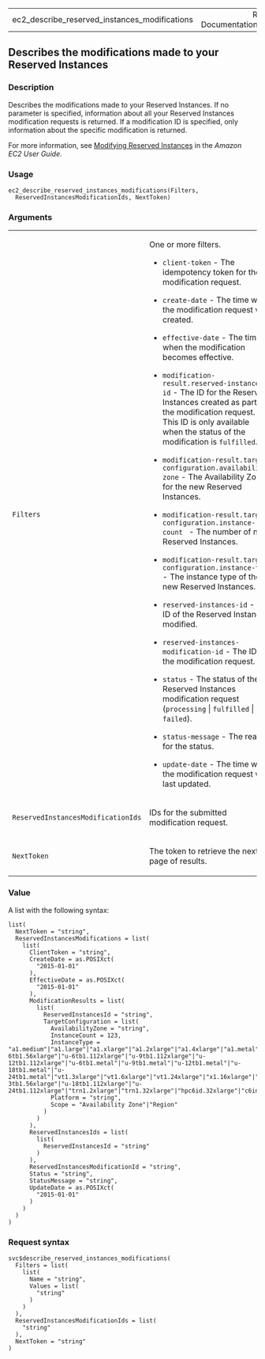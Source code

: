 <table style="width: 100%;">
<tbody>
<tr class="odd">
<td>ec2_describe_reserved_instances_modifications</td>
<td style="text-align: right;">R Documentation</td>
</tr>
</tbody>
</table>

## Describes the modifications made to your Reserved Instances

### Description

Describes the modifications made to your Reserved Instances. If no
parameter is specified, information about all your Reserved Instances
modification requests is returned. If a modification ID is specified,
only information about the specific modification is returned.

For more information, see [Modifying Reserved
Instances](https://docs.aws.amazon.com/AWSEC2/latest/UserGuide/ri-modifying.html)
in the *Amazon EC2 User Guide*.

### Usage

    ec2_describe_reserved_instances_modifications(Filters,
      ReservedInstancesModificationIds, NextToken)

### Arguments

<table>
<colgroup>
<col style="width: 35%" />
<col style="width: 65%" />
</colgroup>
<tbody>
<tr class="odd">
<td><code
id="ec2_describe_reserved_instances_modifications_:_Filters">Filters</code></td>
<td><p>One or more filters.</p>
<ul>
<li><p><code>client-token</code> - The idempotency token for the
modification request.</p></li>
<li><p><code>create-date</code> - The time when the modification request
was created.</p></li>
<li><p><code>effective-date</code> - The time when the modification
becomes effective.</p></li>
<li><p><code>modification-result.reserved-instances-id</code> - The ID
for the Reserved Instances created as part of the modification request.
This ID is only available when the status of the modification is
<code>fulfilled</code>.</p></li>
<li><p><code>modification-result.target-configuration.availability-zone</code>
- The Availability Zone for the new Reserved Instances.</p></li>
<li><p><code>modification-result.target-configuration.instance-count </code>
- The number of new Reserved Instances.</p></li>
<li><p><code>modification-result.target-configuration.instance-type</code>
- The instance type of the new Reserved Instances.</p></li>
<li><p><code>reserved-instances-id</code> - The ID of the Reserved
Instances modified.</p></li>
<li><p><code>reserved-instances-modification-id</code> - The ID of the
modification request.</p></li>
<li><p><code>status</code> - The status of the Reserved Instances
modification request (<code>processing</code> | <code>fulfilled</code> |
<code>failed</code>).</p></li>
<li><p><code>status-message</code> - The reason for the status.</p></li>
<li><p><code>update-date</code> - The time when the modification request
was last updated.</p></li>
</ul></td>
</tr>
<tr class="even">
<td><code
id="ec2_describe_reserved_instances_modifications_:_ReservedInstancesModificationIds">ReservedInstancesModificationIds</code></td>
<td><p>IDs for the submitted modification request.</p></td>
</tr>
<tr class="odd">
<td><code
id="ec2_describe_reserved_instances_modifications_:_NextToken">NextToken</code></td>
<td><p>The token to retrieve the next page of results.</p></td>
</tr>
</tbody>
</table>

### Value

A list with the following syntax:

    list(
      NextToken = "string",
      ReservedInstancesModifications = list(
        list(
          ClientToken = "string",
          CreateDate = as.POSIXct(
            "2015-01-01"
          ),
          EffectiveDate = as.POSIXct(
            "2015-01-01"
          ),
          ModificationResults = list(
            list(
              ReservedInstancesId = "string",
              TargetConfiguration = list(
                AvailabilityZone = "string",
                InstanceCount = 123,
                InstanceType = "a1.medium"|"a1.large"|"a1.xlarge"|"a1.2xlarge"|"a1.4xlarge"|"a1.metal"|"c1.medium"|"c1.xlarge"|"c3.large"|"c3.xlarge"|"c3.2xlarge"|"c3.4xlarge"|"c3.8xlarge"|"c4.large"|"c4.xlarge"|"c4.2xlarge"|"c4.4xlarge"|"c4.8xlarge"|"c5.large"|"c5.xlarge"|"c5.2xlarge"|"c5.4xlarge"|"c5.9xlarge"|"c5.12xlarge"|"c5.18xlarge"|"c5.24xlarge"|"c5.metal"|"c5a.large"|"c5a.xlarge"|"c5a.2xlarge"|"c5a.4xlarge"|"c5a.8xlarge"|"c5a.12xlarge"|"c5a.16xlarge"|"c5a.24xlarge"|"c5ad.large"|"c5ad.xlarge"|"c5ad.2xlarge"|"c5ad.4xlarge"|"c5ad.8xlarge"|"c5ad.12xlarge"|"c5ad.16xlarge"|"c5ad.24xlarge"|"c5d.large"|"c5d.xlarge"|"c5d.2xlarge"|"c5d.4xlarge"|"c5d.9xlarge"|"c5d.12xlarge"|"c5d.18xlarge"|"c5d.24xlarge"|"c5d.metal"|"c5n.large"|"c5n.xlarge"|"c5n.2xlarge"|"c5n.4xlarge"|"c5n.9xlarge"|"c5n.18xlarge"|"c5n.metal"|"c6g.medium"|"c6g.large"|"c6g.xlarge"|"c6g.2xlarge"|"c6g.4xlarge"|"c6g.8xlarge"|"c6g.12xlarge"|"c6g.16xlarge"|"c6g.metal"|"c6gd.medium"|"c6gd.large"|"c6gd.xlarge"|"c6gd.2xlarge"|"c6gd.4xlarge"|"c6gd.8xlarge"|"c6gd.12xlarge"|"c6gd.16xlarge"|"c6gd.metal"|"c6gn.medium"|"c6gn.large"|"c6gn.xlarge"|"c6gn.2xlarge"|"c6gn.4xlarge"|"c6gn.8xlarge"|"c6gn.12xlarge"|"c6gn.16xlarge"|"c6i.large"|"c6i.xlarge"|"c6i.2xlarge"|"c6i.4xlarge"|"c6i.8xlarge"|"c6i.12xlarge"|"c6i.16xlarge"|"c6i.24xlarge"|"c6i.32xlarge"|"c6i.metal"|"cc1.4xlarge"|"cc2.8xlarge"|"cg1.4xlarge"|"cr1.8xlarge"|"d2.xlarge"|"d2.2xlarge"|"d2.4xlarge"|"d2.8xlarge"|"d3.xlarge"|"d3.2xlarge"|"d3.4xlarge"|"d3.8xlarge"|"d3en.xlarge"|"d3en.2xlarge"|"d3en.4xlarge"|"d3en.6xlarge"|"d3en.8xlarge"|"d3en.12xlarge"|"dl1.24xlarge"|"f1.2xlarge"|"f1.4xlarge"|"f1.16xlarge"|"g2.2xlarge"|"g2.8xlarge"|"g3.4xlarge"|"g3.8xlarge"|"g3.16xlarge"|"g3s.xlarge"|"g4ad.xlarge"|"g4ad.2xlarge"|"g4ad.4xlarge"|"g4ad.8xlarge"|"g4ad.16xlarge"|"g4dn.xlarge"|"g4dn.2xlarge"|"g4dn.4xlarge"|"g4dn.8xlarge"|"g4dn.12xlarge"|"g4dn.16xlarge"|"g4dn.metal"|"g5.xlarge"|"g5.2xlarge"|"g5.4xlarge"|"g5.8xlarge"|"g5.12xlarge"|"g5.16xlarge"|"g5.24xlarge"|"g5.48xlarge"|"g5g.xlarge"|"g5g.2xlarge"|"g5g.4xlarge"|"g5g.8xlarge"|"g5g.16xlarge"|"g5g.metal"|"hi1.4xlarge"|"hpc6a.48xlarge"|"hs1.8xlarge"|"h1.2xlarge"|"h1.4xlarge"|"h1.8xlarge"|"h1.16xlarge"|"i2.xlarge"|"i2.2xlarge"|"i2.4xlarge"|"i2.8xlarge"|"i3.large"|"i3.xlarge"|"i3.2xlarge"|"i3.4xlarge"|"i3.8xlarge"|"i3.16xlarge"|"i3.metal"|"i3en.large"|"i3en.xlarge"|"i3en.2xlarge"|"i3en.3xlarge"|"i3en.6xlarge"|"i3en.12xlarge"|"i3en.24xlarge"|"i3en.metal"|"im4gn.large"|"im4gn.xlarge"|"im4gn.2xlarge"|"im4gn.4xlarge"|"im4gn.8xlarge"|"im4gn.16xlarge"|"inf1.xlarge"|"inf1.2xlarge"|"inf1.6xlarge"|"inf1.24xlarge"|"is4gen.medium"|"is4gen.large"|"is4gen.xlarge"|"is4gen.2xlarge"|"is4gen.4xlarge"|"is4gen.8xlarge"|"m1.small"|"m1.medium"|"m1.large"|"m1.xlarge"|"m2.xlarge"|"m2.2xlarge"|"m2.4xlarge"|"m3.medium"|"m3.large"|"m3.xlarge"|"m3.2xlarge"|"m4.large"|"m4.xlarge"|"m4.2xlarge"|"m4.4xlarge"|"m4.10xlarge"|"m4.16xlarge"|"m5.large"|"m5.xlarge"|"m5.2xlarge"|"m5.4xlarge"|"m5.8xlarge"|"m5.12xlarge"|"m5.16xlarge"|"m5.24xlarge"|"m5.metal"|"m5a.large"|"m5a.xlarge"|"m5a.2xlarge"|"m5a.4xlarge"|"m5a.8xlarge"|"m5a.12xlarge"|"m5a.16xlarge"|"m5a.24xlarge"|"m5ad.large"|"m5ad.xlarge"|"m5ad.2xlarge"|"m5ad.4xlarge"|"m5ad.8xlarge"|"m5ad.12xlarge"|"m5ad.16xlarge"|"m5ad.24xlarge"|"m5d.large"|"m5d.xlarge"|"m5d.2xlarge"|"m5d.4xlarge"|"m5d.8xlarge"|"m5d.12xlarge"|"m5d.16xlarge"|"m5d.24xlarge"|"m5d.metal"|"m5dn.large"|"m5dn.xlarge"|"m5dn.2xlarge"|"m5dn.4xlarge"|"m5dn.8xlarge"|"m5dn.12xlarge"|"m5dn.16xlarge"|"m5dn.24xlarge"|"m5dn.metal"|"m5n.large"|"m5n.xlarge"|"m5n.2xlarge"|"m5n.4xlarge"|"m5n.8xlarge"|"m5n.12xlarge"|"m5n.16xlarge"|"m5n.24xlarge"|"m5n.metal"|"m5zn.large"|"m5zn.xlarge"|"m5zn.2xlarge"|"m5zn.3xlarge"|"m5zn.6xlarge"|"m5zn.12xlarge"|"m5zn.metal"|"m6a.large"|"m6a.xlarge"|"m6a.2xlarge"|"m6a.4xlarge"|"m6a.8xlarge"|"m6a.12xlarge"|"m6a.16xlarge"|"m6a.24xlarge"|"m6a.32xlarge"|"m6a.48xlarge"|"m6g.metal"|"m6g.medium"|"m6g.large"|"m6g.xlarge"|"m6g.2xlarge"|"m6g.4xlarge"|"m6g.8xlarge"|"m6g.12xlarge"|"m6g.16xlarge"|"m6gd.metal"|"m6gd.medium"|"m6gd.large"|"m6gd.xlarge"|"m6gd.2xlarge"|"m6gd.4xlarge"|"m6gd.8xlarge"|"m6gd.12xlarge"|"m6gd.16xlarge"|"m6i.large"|"m6i.xlarge"|"m6i.2xlarge"|"m6i.4xlarge"|"m6i.8xlarge"|"m6i.12xlarge"|"m6i.16xlarge"|"m6i.24xlarge"|"m6i.32xlarge"|"m6i.metal"|"mac1.metal"|"p2.xlarge"|"p2.8xlarge"|"p2.16xlarge"|"p3.2xlarge"|"p3.8xlarge"|"p3.16xlarge"|"p3dn.24xlarge"|"p4d.24xlarge"|"r3.large"|"r3.xlarge"|"r3.2xlarge"|"r3.4xlarge"|"r3.8xlarge"|"r4.large"|"r4.xlarge"|"r4.2xlarge"|"r4.4xlarge"|"r4.8xlarge"|"r4.16xlarge"|"r5.large"|"r5.xlarge"|"r5.2xlarge"|"r5.4xlarge"|"r5.8xlarge"|"r5.12xlarge"|"r5.16xlarge"|"r5.24xlarge"|"r5.metal"|"r5a.large"|"r5a.xlarge"|"r5a.2xlarge"|"r5a.4xlarge"|"r5a.8xlarge"|"r5a.12xlarge"|"r5a.16xlarge"|"r5a.24xlarge"|"r5ad.large"|"r5ad.xlarge"|"r5ad.2xlarge"|"r5ad.4xlarge"|"r5ad.8xlarge"|"r5ad.12xlarge"|"r5ad.16xlarge"|"r5ad.24xlarge"|"r5b.large"|"r5b.xlarge"|"r5b.2xlarge"|"r5b.4xlarge"|"r5b.8xlarge"|"r5b.12xlarge"|"r5b.16xlarge"|"r5b.24xlarge"|"r5b.metal"|"r5d.large"|"r5d.xlarge"|"r5d.2xlarge"|"r5d.4xlarge"|"r5d.8xlarge"|"r5d.12xlarge"|"r5d.16xlarge"|"r5d.24xlarge"|"r5d.metal"|"r5dn.large"|"r5dn.xlarge"|"r5dn.2xlarge"|"r5dn.4xlarge"|"r5dn.8xlarge"|"r5dn.12xlarge"|"r5dn.16xlarge"|"r5dn.24xlarge"|"r5dn.metal"|"r5n.large"|"r5n.xlarge"|"r5n.2xlarge"|"r5n.4xlarge"|"r5n.8xlarge"|"r5n.12xlarge"|"r5n.16xlarge"|"r5n.24xlarge"|"r5n.metal"|"r6g.medium"|"r6g.large"|"r6g.xlarge"|"r6g.2xlarge"|"r6g.4xlarge"|"r6g.8xlarge"|"r6g.12xlarge"|"r6g.16xlarge"|"r6g.metal"|"r6gd.medium"|"r6gd.large"|"r6gd.xlarge"|"r6gd.2xlarge"|"r6gd.4xlarge"|"r6gd.8xlarge"|"r6gd.12xlarge"|"r6gd.16xlarge"|"r6gd.metal"|"r6i.large"|"r6i.xlarge"|"r6i.2xlarge"|"r6i.4xlarge"|"r6i.8xlarge"|"r6i.12xlarge"|"r6i.16xlarge"|"r6i.24xlarge"|"r6i.32xlarge"|"r6i.metal"|"t1.micro"|"t2.nano"|"t2.micro"|"t2.small"|"t2.medium"|"t2.large"|"t2.xlarge"|"t2.2xlarge"|"t3.nano"|"t3.micro"|"t3.small"|"t3.medium"|"t3.large"|"t3.xlarge"|"t3.2xlarge"|"t3a.nano"|"t3a.micro"|"t3a.small"|"t3a.medium"|"t3a.large"|"t3a.xlarge"|"t3a.2xlarge"|"t4g.nano"|"t4g.micro"|"t4g.small"|"t4g.medium"|"t4g.large"|"t4g.xlarge"|"t4g.2xlarge"|"u-6tb1.56xlarge"|"u-6tb1.112xlarge"|"u-9tb1.112xlarge"|"u-12tb1.112xlarge"|"u-6tb1.metal"|"u-9tb1.metal"|"u-12tb1.metal"|"u-18tb1.metal"|"u-24tb1.metal"|"vt1.3xlarge"|"vt1.6xlarge"|"vt1.24xlarge"|"x1.16xlarge"|"x1.32xlarge"|"x1e.xlarge"|"x1e.2xlarge"|"x1e.4xlarge"|"x1e.8xlarge"|"x1e.16xlarge"|"x1e.32xlarge"|"x2iezn.2xlarge"|"x2iezn.4xlarge"|"x2iezn.6xlarge"|"x2iezn.8xlarge"|"x2iezn.12xlarge"|"x2iezn.metal"|"x2gd.medium"|"x2gd.large"|"x2gd.xlarge"|"x2gd.2xlarge"|"x2gd.4xlarge"|"x2gd.8xlarge"|"x2gd.12xlarge"|"x2gd.16xlarge"|"x2gd.metal"|"z1d.large"|"z1d.xlarge"|"z1d.2xlarge"|"z1d.3xlarge"|"z1d.6xlarge"|"z1d.12xlarge"|"z1d.metal"|"x2idn.16xlarge"|"x2idn.24xlarge"|"x2idn.32xlarge"|"x2iedn.xlarge"|"x2iedn.2xlarge"|"x2iedn.4xlarge"|"x2iedn.8xlarge"|"x2iedn.16xlarge"|"x2iedn.24xlarge"|"x2iedn.32xlarge"|"c6a.large"|"c6a.xlarge"|"c6a.2xlarge"|"c6a.4xlarge"|"c6a.8xlarge"|"c6a.12xlarge"|"c6a.16xlarge"|"c6a.24xlarge"|"c6a.32xlarge"|"c6a.48xlarge"|"c6a.metal"|"m6a.metal"|"i4i.large"|"i4i.xlarge"|"i4i.2xlarge"|"i4i.4xlarge"|"i4i.8xlarge"|"i4i.16xlarge"|"i4i.32xlarge"|"i4i.metal"|"x2idn.metal"|"x2iedn.metal"|"c7g.medium"|"c7g.large"|"c7g.xlarge"|"c7g.2xlarge"|"c7g.4xlarge"|"c7g.8xlarge"|"c7g.12xlarge"|"c7g.16xlarge"|"mac2.metal"|"c6id.large"|"c6id.xlarge"|"c6id.2xlarge"|"c6id.4xlarge"|"c6id.8xlarge"|"c6id.12xlarge"|"c6id.16xlarge"|"c6id.24xlarge"|"c6id.32xlarge"|"c6id.metal"|"m6id.large"|"m6id.xlarge"|"m6id.2xlarge"|"m6id.4xlarge"|"m6id.8xlarge"|"m6id.12xlarge"|"m6id.16xlarge"|"m6id.24xlarge"|"m6id.32xlarge"|"m6id.metal"|"r6id.large"|"r6id.xlarge"|"r6id.2xlarge"|"r6id.4xlarge"|"r6id.8xlarge"|"r6id.12xlarge"|"r6id.16xlarge"|"r6id.24xlarge"|"r6id.32xlarge"|"r6id.metal"|"r6a.large"|"r6a.xlarge"|"r6a.2xlarge"|"r6a.4xlarge"|"r6a.8xlarge"|"r6a.12xlarge"|"r6a.16xlarge"|"r6a.24xlarge"|"r6a.32xlarge"|"r6a.48xlarge"|"r6a.metal"|"p4de.24xlarge"|"u-3tb1.56xlarge"|"u-18tb1.112xlarge"|"u-24tb1.112xlarge"|"trn1.2xlarge"|"trn1.32xlarge"|"hpc6id.32xlarge"|"c6in.large"|"c6in.xlarge"|"c6in.2xlarge"|"c6in.4xlarge"|"c6in.8xlarge"|"c6in.12xlarge"|"c6in.16xlarge"|"c6in.24xlarge"|"c6in.32xlarge"|"m6in.large"|"m6in.xlarge"|"m6in.2xlarge"|"m6in.4xlarge"|"m6in.8xlarge"|"m6in.12xlarge"|"m6in.16xlarge"|"m6in.24xlarge"|"m6in.32xlarge"|"m6idn.large"|"m6idn.xlarge"|"m6idn.2xlarge"|"m6idn.4xlarge"|"m6idn.8xlarge"|"m6idn.12xlarge"|"m6idn.16xlarge"|"m6idn.24xlarge"|"m6idn.32xlarge"|"r6in.large"|"r6in.xlarge"|"r6in.2xlarge"|"r6in.4xlarge"|"r6in.8xlarge"|"r6in.12xlarge"|"r6in.16xlarge"|"r6in.24xlarge"|"r6in.32xlarge"|"r6idn.large"|"r6idn.xlarge"|"r6idn.2xlarge"|"r6idn.4xlarge"|"r6idn.8xlarge"|"r6idn.12xlarge"|"r6idn.16xlarge"|"r6idn.24xlarge"|"r6idn.32xlarge"|"c7g.metal"|"m7g.medium"|"m7g.large"|"m7g.xlarge"|"m7g.2xlarge"|"m7g.4xlarge"|"m7g.8xlarge"|"m7g.12xlarge"|"m7g.16xlarge"|"m7g.metal"|"r7g.medium"|"r7g.large"|"r7g.xlarge"|"r7g.2xlarge"|"r7g.4xlarge"|"r7g.8xlarge"|"r7g.12xlarge"|"r7g.16xlarge"|"r7g.metal"|"c6in.metal"|"m6in.metal"|"m6idn.metal"|"r6in.metal"|"r6idn.metal"|"inf2.xlarge"|"inf2.8xlarge"|"inf2.24xlarge"|"inf2.48xlarge"|"trn1n.32xlarge"|"i4g.large"|"i4g.xlarge"|"i4g.2xlarge"|"i4g.4xlarge"|"i4g.8xlarge"|"i4g.16xlarge",
                Platform = "string",
                Scope = "Availability Zone"|"Region"
              )
            )
          ),
          ReservedInstancesIds = list(
            list(
              ReservedInstancesId = "string"
            )
          ),
          ReservedInstancesModificationId = "string",
          Status = "string",
          StatusMessage = "string",
          UpdateDate = as.POSIXct(
            "2015-01-01"
          )
        )
      )
    )

### Request syntax

    svc$describe_reserved_instances_modifications(
      Filters = list(
        list(
          Name = "string",
          Values = list(
            "string"
          )
        )
      ),
      ReservedInstancesModificationIds = list(
        "string"
      ),
      NextToken = "string"
    )
